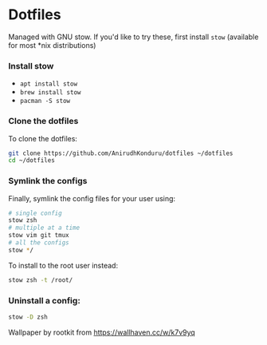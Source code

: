 # Dotfiles

Managed with GNU stow.
If you'd like to try these, first install `stow`
(available for most *nix distributions)

### Install stow
- `apt install stow`
- `brew install stow`
- `pacman -S stow` 

### Clone the dotfiles
To clone the dotfiles:
```sh
git clone https://github.com/AnirudhKonduru/dotfiles ~/dotfiles
cd ~/dotfiles
```

### Symlink the configs
Finally, symlink the config files for your user using:
```sh
# single config
stow zsh
# multiple at a time
stow vim git tmux
# all the configs
stow */
```
To install to the root user instead:
```sh
stow zsh -t /root/
```

### Uninstall a config:
```sh
stow -D zsh
```


Wallpaper by rootkit from https://wallhaven.cc/w/k7v9yq

